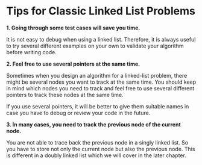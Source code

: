 # Tips for Classic Linked List Problems

**1. Going through some test cases will save you time.**

It is not easy to debug when using a linked list. Therefore, it is always useful to try several different examples on your own to validate your algorithm before writing code.

**2. Feel free to use several pointers at the same time.**

Sometimes when you design an algorithm for a linked-list problem, there might be several nodes you want to track at the same time. You should keep in mind which nodes you need to track and feel free to use several different pointers to track these nodes at the same time.

If you use several pointers, it will be better to give them suitable names in case you have to debug or review your code in the future.

**3. In many cases, you need to track the previous node of the current node.**

You are not able to trace back the previous node in a singly linked list. So you have to store not only the current node but also the previous node. This is different in a doubly linked list which we will cover in the later chapter.

